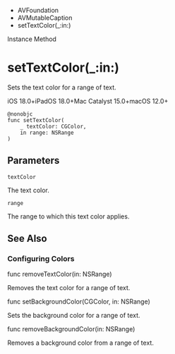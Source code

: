 

- AVFoundation
- AVMutableCaption
-  setTextColor(\_:in:) 

Instance Method

# setTextColor(\_:in:)

Sets the text color for a range of text.

iOS 18.0+iPadOS 18.0+Mac Catalyst 15.0+macOS 12.0+

``` source
@nonobjc
func setTextColor(
    _ textColor: CGColor,
    in range: NSRange
)
```

## Parameters 

`textColor`  

The text color.

`range`  

The range to which this text color applies.

## See Also

### Configuring Colors

func removeTextColor(in: NSRange)

Removes the text color for a range of text.

func setBackgroundColor(CGColor, in: NSRange)

Sets the background color for a range of text.

func removeBackgroundColor(in: NSRange)

Removes a background color from a range of text.

